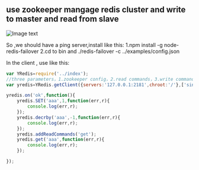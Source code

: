 
use zookeeper mangage redis cluster and write to master and read from slave
-------
![Image text](http://raw.github.com/morningzhang/redis-client-ch/master/image/redis_ha_for_setting.png)


So ,we should have a ping server,install like this:
1.npm install -g node-redis-failover
2.cd to bin and  ./redis-failover -c ../examples/config.json

In the client , use like this:

```javascript
var YRedis=require('../index');
//three parameters，1.zookeeper config，2.read commands，3.write command
var yredis=YRedis.getClient({servers:'127.0.0.1:2181',chroot:'/'},['sinter','mget','hgetall','ttl'],['set','incr','incrby','decrby','expire']);

yredis.on('ok',function(){
    yredis.SET('aaa',1,function(err,r){
        console.log(err,r);
    });
    yredis.decrby('aaa',-1,function(err,r){
        console.log(err,r);
    });
    yredis.addReadCommands('get');
    yredis.get('aaa',function(err,r){
        console.log(err,r);
    });

});
```

